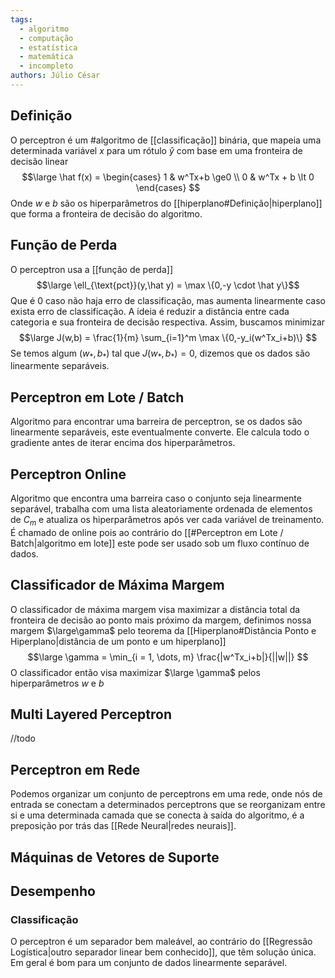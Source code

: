 ```yaml
---
tags:
  - algoritmo
  - computação
  - estatística
  - matemática
  - incompleto
authors: Júlio César
---
```

## Definição

O perceptron é um #algoritmo de [[classificação]] binária, que mapeia uma determinada variável $x$ para um rótulo $\hat{y}$ com base em uma fronteira de decisão linear
$$\large
\hat f(x) = \begin{cases}
1 & w^Tx+b \ge0 \\
0 & w^Tx + b \lt 0
\end{cases}
$$
Onde $w$ e $b$ são os hiperparâmetros do [[hiperplano#Definição|hiperplano]] que forma a fronteira de decisão do algoritmo.
## Função de Perda

O perceptron usa a [[função de perda]]
$$\large \ell_{\text{pct}}(y,\hat y) = \max \{0,-y \cdot \hat y\}$$
Que é 0 caso não haja erro de classificação, mas aumenta linearmente caso exista erro de classificação. A ideia é reduzir a distância entre cada categoria e sua fronteira de decisão respectiva. Assim, buscamos minimizar
$$\large 
J(w,b) = \frac{1}{m} \sum_{i=1}^m \max \{0,-y_i(w^Tx_i+b)\}
$$
Se temos algum $(w_*,b_*)$ tal que $J(w_*,b_*) = 0$, dizemos que os dados são linearmente separáveis.
## Perceptron em Lote / Batch

Algoritmo para encontrar uma barreira de perceptron, se os dados são linearmente separáveis, este eventualmente converte. Ele calcula todo o gradiente antes de iterar encima dos hiperparâmetros.
## Perceptron Online

Algoritmo que encontra uma barreira caso o conjunto seja linearmente separável, trabalha com uma lista aleatoriamente ordenada de elementos de $C_m$ e atualiza os hiperparâmetros após ver cada variável de treinamento. É chamado de online pois ao contrário do [[#Perceptron em Lote / Batch|algoritmo em lote]] este pode ser usado sob um fluxo contínuo de dados.

## Classificador de Máxima Margem

O classificador de máxima margem visa maximizar a distância total da fronteira de decisão ao ponto mais próximo da margem, definimos nossa margem $\large\gamma$ pelo teorema da [[Hiperplano#Distância Ponto e Hiperplano|distância de um ponto e um hiperplano]]
$$\large 
\gamma = \min_{i = 1, \dots, m} \frac{|w^Tx_i+b|}{||w||} 
$$
O classificador então visa maximizar $\large \gamma$ pelos hiperparâmetros $w$ e $b$
## Multi Layered Perceptron

//todo

## Perceptron em Rede

Podemos organizar um conjunto de perceptrons em uma rede, onde nós de entrada se conectam a determinados perceptrons que se reorganizam entre si e uma determinada camada que se conecta à saída do algoritmo, é a preposição por trás das [[Rede Neural|redes neurais]].

## Máquinas de Vetores de Suporte


## Desempenho

### Classificação
O perceptron é um separador bem maleável, ao contrário do [[Regressão Logística|outro separador linear bem conhecido]], que têm solução única. Em geral é bom para um conjunto de dados linearmente separável. 